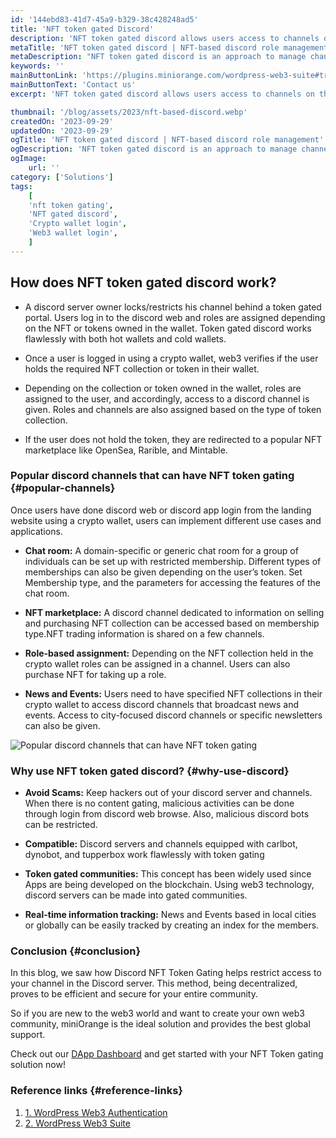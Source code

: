 ```yaml
---
id: '144ebd83-41d7-45a9-b329-38c428248ad5'
title: 'NFT token gated Discord'
description: 'NFT token gated discord allows users access to channels on the discord server based on the NFT collection users own in their cryptocurrency wallet. The assigning of roles within the channel can also be assigned based on the NFT collection, and the process is automated easily. This is very effective for discord server owners to attract numerous users from specific communities, distinguished by their NFT ownership. If the user wants to access the channel or upgrade their discord role they can easily do it by purchasing the required NFT collection on famous NFT marketplace like  OpenSea, Rarible, and Mintable. Token gated discord has changed the way access to discord channels and roles are being assigned.'
metaTitle: 'NFT token gated discord | NFT-based discord role management'
metaDescription: "NFT token gated discord is an approach to manage channels and the roles in the discord server based on the NFT collection in the cryptocurrency wallet."
keywords: ''
mainButtonLink: 'https://plugins.miniorange.com/wordpress-web3-suite#trial-form'
mainButtonText: 'Contact us'
excerpt: 'NFT token gated discord allows users access to channels on the discord server based on the NFT collection users own in their cryptocurrency wallet. The assigning of roles within the channel can also be assigned based on the NFT collection, and the process is automated easily.'

thumbnail: '/blog/assets/2023/nft-based-discord.webp'
createdOn: '2023-09-29'
updatedOn: '2023-09-29'
ogTitle: 'NFT token gated discord | NFT-based discord role management'
ogDescription: 'NFT token gated discord is an approach to manage channels and the roles in the discord server based on the NFT collection in the cryptocurrency wallet. '
ogImage:
    url: ''
category: ['Solutions']
tags:
    [
	'nft token gating',
    'NFT gated discord',
    'Crypto wallet login',
    'Web3 wallet login',
    ]
---
```


## How does NFT token gated discord work?

- A discord server owner locks/restricts his channel behind a token gated portal. Users log in to the discord web and roles are assigned depending on the NFT or tokens owned in the wallet. Token gated discord works flawlessly with both hot wallets and cold wallets.

- Once a user is logged in using a crypto wallet, web3 verifies if the user holds the required NFT collection or token in their wallet.

- Depending on the collection or token owned in the wallet, roles are assigned to the user, and accordingly, access to a discord channel is given. Roles and channels are also assigned based on the type of token collection.

- If the user does not hold the token, they are redirected to a popular NFT marketplace like OpenSea, Rarible, and Mintable.


### Popular discord channels that can have NFT token gating {#popular-channels}

Once users have done discord web or discord app login from the landing website using a crypto wallet, users can implement different use cases and applications. 

- **Chat room:** A domain-specific or generic chat room for a group of individuals can be set up with restricted membership. Different types of memberships can also be given depending on the user’s token. Set Membership type, and the parameters for accessing the features of the chat room.

- **NFT marketplace:** A discord channel dedicated to information on selling and purchasing NFT collection can be accessed based on membership type.NFT trading information is shared on a few channels.

- **Role-based assignment:** Depending on the NFT collection held in the crypto wallet roles can be assigned in a channel. Users can also purchase NFT for taking up a role.

- **News and Events:** Users need to have specified NFT collections in their crypto wallet to access discord channels that broadcast news and events. Access to city-focused discord channels or specific newsletters can also be given.

![Popular discord channels that can have NFT token gating](/blog/assets/2023/discord-channels.webp)

### Why use NFT token gated discord? {#why-use-discord}

- **Avoid Scams:** Keep hackers out of your discord server and channels. When there is no content gating, malicious activities can be done through login from discord web browse. Also, malicious discord bots can be restricted.

- **Compatible:** Discord servers and channels equipped with carlbot, dynobot, and tupperbox work flawlessly with token gating 

- **Token gated communities:** This concept has been widely used since Apps are being developed on the blockchain. Using web3 technology, discord servers can be made into gated communities.

- **Real-time information tracking:** News and Events based in local cities or globally can be easily tracked by creating an index for the members.



### Conclusion {#conclusion}

In this blog, we saw how Discord NFT Token Gating helps restrict access to your channel in the Discord server. This method, being decentralized, proves to be efficient and secure for your entire community.

So if you are new to the web3 world and want to create your own web3 community, miniOrange is the ideal solution and provides the best global support. 

Check out our [DApp Dashboard](https://dapp.miniorange.com/)  and get started with your NFT Token gating solution now!

### Reference links  {#reference-links}

1. [1. WordPress Web3 Authentication](https://plugins.miniorange.com/web3-wordpress-login)
2. [2. WordPress Web3 Suite](https://plugins.miniorange.com/wordpress-web3-suite)



